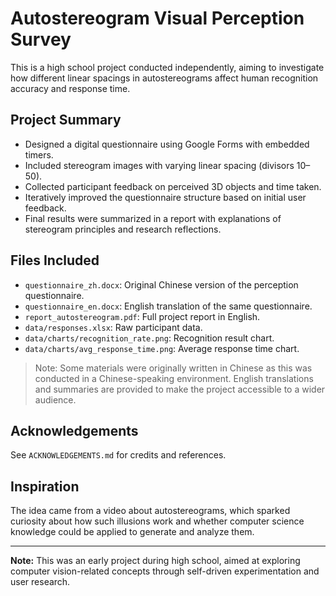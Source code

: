 # Autostereogram Visual Perception Survey

This is a high school project conducted independently, aiming to investigate how different linear spacings in autostereograms affect human recognition accuracy and response time.

## Project Summary

- Designed a digital questionnaire using Google Forms with embedded timers.
- Included stereogram images with varying linear spacing (divisors 10–50).
- Collected participant feedback on perceived 3D objects and time taken.
- Iteratively improved the questionnaire structure based on initial user feedback.
- Final results were summarized in a report with explanations of stereogram principles and research reflections.

## Files Included

- `questionnaire_zh.docx`: Original Chinese version of the perception questionnaire.
- `questionnaire_en.docx`: English translation of the same questionnaire.
- `report_autostereogram.pdf`: Full project report in English.
- `data/responses.xlsx`: Raw participant data.
- `data/charts/recognition_rate.png`: Recognition result chart.
- `data/charts/avg_response_time.png`: Average response time chart.

> Note: Some materials were originally written in Chinese as this was conducted in a Chinese-speaking environment. English translations and summaries are provided to make the project accessible to a wider audience.

## Acknowledgements

See `ACKNOWLEDGEMENTS.md` for credits and references.

## Inspiration

The idea came from a video about autostereograms, which sparked curiosity about how such illusions work and whether computer science knowledge could be applied to generate and analyze them.

---

**Note:** This was an early project during high school, aimed at exploring computer vision-related concepts through self-driven experimentation and user research.
